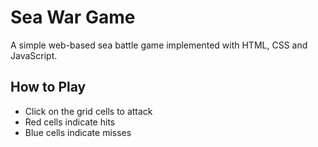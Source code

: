 # Sea War Game

A simple web-based sea battle game implemented with HTML, CSS and JavaScript.

## How to Play

- Click on the grid cells to attack
- Red cells indicate hits
- Blue cells indicate misses